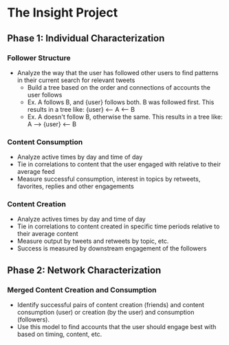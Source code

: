 # The Insight Project

## Phase 1: Individual Characterization

### Follower Structure
 - Analyze the way that the user has followed other users to find patterns in their current search for relevant tweets
   - Build a tree based on the order and connections of accounts the user follows
   - Ex. A follows B, and {user} follows both. B was followed first. This results in a tree like: {user} <-- A <-- B
   - Ex. A doesn't follow B, otherwise the same. This results in a tree like: A --> {user} <-- B

### Content Consumption
 - Analyze active times by day and time of day
 - Tie in correlations to content that the user engaged with relative to their average feed
 - Measure successful consumption, interest in topics by retweets, favorites, replies and other engagements

### Content Creation
 - Analyze actives times by day and time of day
 - Tie in correlations to content created in specific time periods relative to their average content
 - Measure output by tweets and retweets by topic, etc.
 - Success is measured by downstream engagement of the followers
 
## Phase 2: Network Characterization

### Merged Content Creation and Consumption
 - Identify successful pairs of content creation (friends) and content consumption (user) or creation (by the user) and consumption (followers).
 - Use this model to find accounts that the user should engage best with based on timing, content, etc.